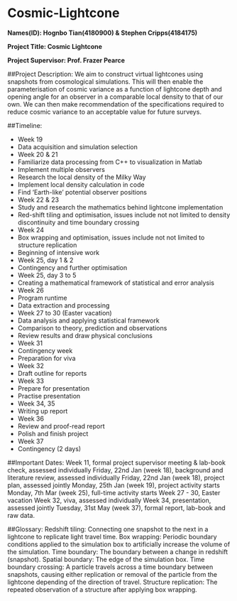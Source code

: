 # Cosmic-Lightcone

**Names(ID): Hognbo Tian(4180900) & Stephen Cripps(4184175)**

**Project Title: Cosmic Lightcone**

**Project Supervisor: Prof. Frazer Pearce**

##Project Description: 
We aim to construct virtual lightcones using snapshots from cosmological simulations. This will then enable the parameterisation of cosmic variance as a function of lightcone depth and opening angle for an observer in a comparable local density to that of our own. We can then make recommendation of the specifications required to reduce cosmic variance to an acceptable value for future surveys. 

##Timeline:
- Week 19
 - Data acquisition and simulation selection
- Week 20  & 21
 - Familiarize data processing from C++ to visualization in Matlab
 - Implement multiple observers 
 - Research the local density of the Milky Way
 - Implement local density calculation in code
 - Find ‘Earth-like’ potential observer positions
- Week 22 & 23
 - Study and research the mathematics behind lightcone implementation
 - Red-shift tiling and optimisation, issues include not not limited to density discontinuity and time boundary crossing
- Week 24
 - Box wrapping and optimisation, issues include not not limited to structure replication
 - Beginning of intensive work
- Week 25, day 1 & 2 
 - Contingency and further optimisation
- Week 25, day 3 to 5
 - Creating a mathematical framework of statistical and error analysis
- Week 26
 - Program runtime
 - Data extraction and processing
- Week 27 to 30 (Easter vacation)
 - Data analysis and applying statistical framework 
 - Comparison to theory, prediction and observations 
 - Review results and draw physical conclusions 
- Week 31 
 - Contingency week 
 - Preparation for viva
- Week 32
 - Draft outline for reports
- Week 33 
 - Prepare for presentation
 - Practise presentation
- Week 34, 35
 - Writing up report
- Week 36
 - Review and proof-read report
 - Polish and finish project
- Week 37 
 - Contingency (2 days)


##Important Dates:
Week 11, formal project supervisor meeting & lab-book check, assessed individually 
Friday, 22nd Jan (week 18), background and literature review, assessed individually
Friday, 22nd Jan (week 18), project plan, assessed jointly 
Monday, 25th Jan (week 19), project activity starts
Monday, 7th Mar (week 25), full-time activity starts
Week 27 - 30, Easter vacation
Week 32, viva, assessed individually 
Week 34, presentation, assessed jointly 
Tuesday, 31st May (week 37), formal report, lab-book and raw data. 


##Glossary:
Redshift tiling: Connecting one snapshot to the next in a lightcone to replicate light travel time.
Box wrapping: Periodic boundary conditions applied to the simulation box to artificially increase the volume of the simulation.
Time boundary: The boundary between a change in redshift (snapshot). 
Spatial boundary: The edge of the simulation box.
Time boundary crossing: A particle travels across a time boundary between snapshots, causing either replication or removal of the particle from the lightcone depending of the direction of travel.
Structure replication: The repeated observation of a structure after applying box wrapping. 



